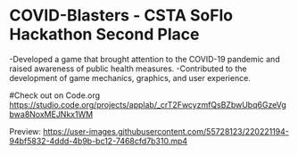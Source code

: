 # COVID-Blasters - CSTA SoFlo Hackathon Second Place

-Developed a game that brought attention to the COVID-19 pandemic and raised awareness of public health measures.
-Contributed to the development of game mechanics, graphics, and user experience.

#Check out on Code.org
https://studio.code.org/projects/applab/_crT2FwcyzmfQsBZbwUbq6GzeVgbwa8NoxMEJNkx1WM

Preview:
https://user-images.githubusercontent.com/55728123/220221194-94bf5832-4ddd-4b9b-bc12-7468cfd7b310.mp4

